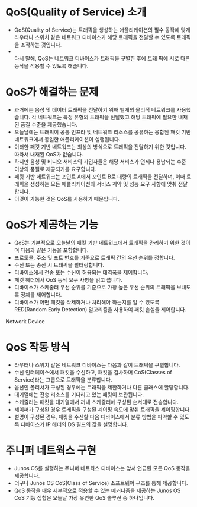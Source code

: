# QoS(Quality of Service) 소개

* QoS(Quality of Service)는 트래픽을 생성하는 애플리케이션의 필수 동작에 맞게 라우터나 스위치 같은 네트워크 디바이스가    해당 트래픽을 전달할 수 있도록 트래픽을 조작하는 것입니다.
* <br> 다시 말해, QoS는 네트워크 디바이스가 트래픽을 구별한 후에 트래  픽에 서로 다른 동작을 적용할 수 있도록 해줍니다.

# QoS가 해결하는 문제

* 과거에는 음성 및 데이터 트래픽을 전달하기 위해 별개의 물리적 네트워크를 사용했습니다. 각 네트워크는 특정 유형의 트래픽을 전달했고 해당 트래픽에 필요한 내재된 품질 수준을 제공했습니다.  
* 오늘날에는 트래픽이 공통 인프라 및 네트워크 리소스를 공유하는 융합된 패킷 기반 네트워크에서 동일한 애플리케이션이 실행됩니다.  
*  이러한 패킷 기반 네트워크는 최상의 방식으로 트래픽을 전달하기 위한 것입니다. 따라서 내재된 QoS가 없습니다.  
* 하지만 음성 및 비디오 서비스의 가입자들은 해당 서비스가 언제나 용납되는 수준 이상의 품질로 제공되기를 요구합니다.
*  패킷 기반 네트워크는 포인트 A에서 포인트 B로 대량의 트래픽을 전달하며, 이때 트래픽을 생성하는 모든 애플리케이션의 서비스 계약 및 성능 요구 사항에 맞춰 전달합니다.
*  이것이 가능한 것은 QoS를 사용하기 때문입니다.

# QoS가 제공하는 기능
* QoS는 기본적으로 오늘날의 패킷 기반 네트워크에서 트래픽을 관리하기 위한 것이며 다음과 같은 기능을 포함합니다.
* 프로토콜, 주소 및 포트 번호를 기준으로 트래픽 간의 우선 순위를 정합니다.
* 수신 또는 송신 시 트래픽을 필터링합니다.
* 디바이스에서 전송 또는 수신이 허용되는 대역폭을 제어합니다.
* 패킷 헤더에서 QoS 동작 요구 사항을 읽고 씁니다.
* 디바이스가 스케줄러 우선 순위를 기준으로 가장 높은 우선 순위의 트래픽을 보내도록 정체를 제어합니다.
* 디바이스가 어떤 패킷을 삭제하거나 처리해야 하는지를 알 수 있도록 RED(Random Early Detection) 알고리즘을 사용하여 패킷 손실을 제어합니다.

Network Device
# QoS 작동 방식
* 라우터나 스위치 같은 네트워크 디바이스는 다음과 같이 트래픽을 구별합니다.
* 수신 인터페이스에서 패킷을 수신하고, 패킷을 검사하며 CoS(Classes of Service)라는 그룹으로 트래픽을 분류합니다.
* 옵션인 폴리서가 구성된 경우에는 트래픽을 제한하거나 다른 클래스에 할당합니다.
* 대기열에는 전송 리소스를 기다리고 있는 패킷이 보관됩니다.
* 스케줄러는 패킷을 대기열에서 꺼내 스케줄러에 구성된 순서대로 전송합니다.
* 셰이퍼가 구성된 경우 트래픽을 구성된 셰이핑 속도에 맞춰 트래픽을 셰이핑합니다.
* 설명이 구성된 경우, 패킷을 수신할 다음 디바이스에서 분류 방법을 파악할 수 있도록 디바이스가 IP 헤더의 DS 필드의 값을 설명합니다.

# 주니퍼 네트웍스 구현
* Junos OS를 실행하는 주니퍼 네트웍스 디바이스는 앞서 언급된 모든 QoS 동작을 제공합니다.
* 더구나 Junos OS CoS(Class of Service) 소프트웨어 구조를 통해 제공합니다. 
* QoS 동작을 매우 세부적으로 적용할 수 있는 메커니즘을 제공하는 Junos OS CoS 기능 집합은 오늘날 가장 유연한 QoS 솔루션 중 하나입니다.
